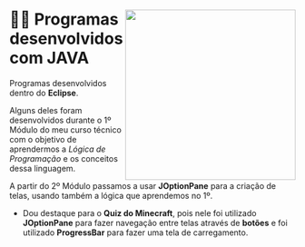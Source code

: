 <div>

  <img src="https://th.bing.com/th/id/R.58b0c2358066771ab55954cc65d313d5?rik=O70NWVHqWb89%2bw&riu=http%3a%2f%2fzedreamsoft.com%2ffiles%2flogo_java.png&ehk=LV0Sx24nVJuMVRJcEa6GPBrvJOSCOy1SI2vFXyerky8%3d&risl=&pid=ImgRaw&r=0" align="right" width="300" height="300">

  <h1 align="left"> 👨‍💻 Programas desenvolvidos com JAVA</h1>
  
  <p align="left"> Programas desenvolvidos dentro do <b>Eclipse</b>.</p>
  <p align="left"> Alguns deles foram desenvolvidos durante o 1º Módulo do meu curso técnico com o objetivo de aprendermos a <i>Lógica de Programação</i> e os conceitos dessa linguagem.</p>
  <p align="left"> A partir do 2º Módulo passamos a usar <b>JOptionPane</b> para a criação de telas, usando também a lógica que aprendemos no 1º.</p>
  
  - Dou destaque para o **Quiz do Minecraft**, pois nele foi utilizado **JOptionPane** para fazer navegação entre telas através de **botões** e foi utilizado **ProgressBar** para fazer uma tela de carregamento.
 
</div>
